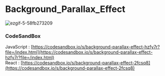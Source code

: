 # Background_Parallax_Effect

![ezgif-5-58fb273209](https://github.com/MontaKr/CSS_Practice/assets/115155803/ddf68caa-53f0-431e-87a3-df377912664c)

### CodeSandBox
JavaScript : [https://codesandbox.io/s/background-parallax-effect-hzfy7r?file=/index.html](https://codesandbox.io/s/background-parallax-effect-hzfy7r?file=/index.html) \
React : [https://codesandbox.io/s/background-parallax-effect-2fcsq8](https://codesandbox.io/s/background-parallax-effect-2fcsq8)
